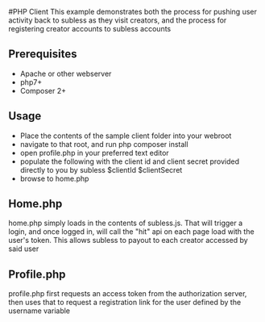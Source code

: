 #PHP Client
This example demonstrates both the process for pushing user activity back to subless as they visit creators, and the process for registering creator accounts to subless accounts

## Prerequisites 
* Apache or other webserver
* php7+
* Composer 2+

## Usage
* Place the contents of the sample client folder into your webroot
* navigate to that root, and run
	php composer install
* open profile.php in your preferred text editor
* populate the following with the client id and client secret provided directly to you by subless
	$clientId
	$clientSecret
* browse to home.php


## Home.php
home.php simply loads in the contents of subless.js. That will trigger a login, and once logged in, will call the "hit" api on each page load with the user's token. This allows subless to payout to each creator accessed by said user

## Profile.php
profile.php first requests an access token from the authorization server, then uses that to request a registration link for the user defined by the username variable